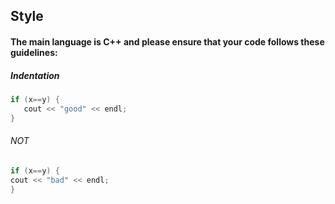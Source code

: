 ## Style
#### The main language is C++ and please ensure that your code follows these guidelines:
##### Indentation
```cpp
if (x==y) {
   cout << "good" << endl;
}
```
###### NOT
```cpp
if (x==y) {
cout << "bad" << endl;
}
